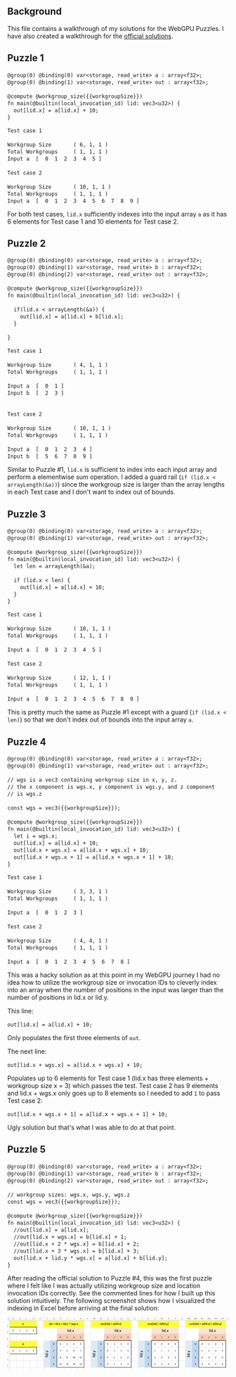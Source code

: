 ## Background

This file contains a walkthrough of my solutions for the WebGPU Puzzles. I have also created a walkthrough for the [official solutions]().

## Puzzle 1

```WGSL
@group(0) @binding(0) var<storage, read_write> a : array<f32>;
@group(0) @binding(1) var<storage, read_write> out : array<f32>;

@compute @workgroup_size({{workgroupSize}})
fn main(@builtin(local_invocation_id) lid: vec3<u32>) {
  out[lid.x] = a[lid.x] + 10;
}
```

```
Test case 1

Workgroup Size       ( 6, 1, 1 )
Total Workgroups     ( 1, 1, 1 )
Input a  [  0  1  2  3  4  5 ]

Test case 2

Workgroup Size       ( 10, 1, 1 )
Total Workgroups     ( 1, 1, 1 )
Input a  [  0  1  2  3  4  5  6  7  8  9 ]
```

For both test cases, `lid.x` sufficiently indexes into the input array `a` as it has 6 elements for Test case 1 and 10 elements for Test case 2.

## Puzzle 2

```WGSL
@group(0) @binding(0) var<storage, read_write> a : array<f32>;
@group(0) @binding(1) var<storage, read_write> b : array<f32>;
@group(0) @binding(2) var<storage, read_write> out : array<f32>;

@compute @workgroup_size({{workgroupSize}})
fn main(@builtin(local_invocation_id) lid: vec3<u32>) {

  if(lid.x < arrayLength(&a)) {
    out[lid.x] = a[lid.x] + b[lid.x]; 
  }
  
}
```

```
Test case 1

Workgroup Size       ( 4, 1, 1 )
Total Workgroups     ( 1, 1, 1 )

Input a  [  0  1 ]
Input b  [  2  3 ]


Test case 2

Workgroup Size       ( 10, 1, 1 )
Total Workgroups     ( 1, 1, 1 )

Input a  [  0  1  2  3  4 ]
Input b  [  5  6  7  8  9 ]
```

Similar to Puzzle #1, `lid.x` is sufficient to index into each input array and perform a elementwise sum operation. I added a guard rail (`if (lid.x < arrayLength(&a))`) since the workgroup size is larger than the array lengths in each Test case and I don't want to index out of bounds.

## Puzzle 3

```WGSL
@group(0) @binding(0) var<storage, read_write> a : array<f32>;
@group(0) @binding(1) var<storage, read_write> out : array<f32>;

@compute @workgroup_size({{workgroupSize}})
fn main(@builtin(local_invocation_id) lid: vec3<u32>) {
  let len = arrayLength(&a);
  
  if (lid.x < len) {
    out[lid.x] = a[lid.x] + 10;
  }
}
```

```
Test case 1

Workgroup Size       ( 10, 1, 1 )
Total Workgroups     ( 1, 1, 1 )

Input a  [  0  1  2  3  4  5 ]

Test case 2

Workgroup Size       ( 12, 1, 1 )
Total Workgroups     ( 1, 1, 1 )

Input a  [  0  1  2  3  4  5  6  7  8  9 ]
```

This is pretty much the same as Puzzle #1 except with a guard (`if (lid.x < len)`) so that we don't index out of bounds into the input array `a`.

## Puzzle 4

```WGSL
@group(0) @binding(0) var<storage, read_write> a : array<f32>;
@group(0) @binding(1) var<storage, read_write> out : array<f32>;

// wgs is a vec3 containing workgroup size in x, y, z.
// the x component is wgs.x, y component is wgs.y, and z component
// is wgs.z

const wgs = vec3({{workgroupSize}});

@compute @workgroup_size({{workgroupSize}})
fn main(@builtin(local_invocation_id) lid: vec3<u32>) {
  let i = wgs.x; 
  out[lid.x] = a[lid.x] + 10;
  out[lid.x + wgs.x] = a[lid.x + wgs.x] + 10;
  out[lid.x + wgs.x + 1] = a[lid.x + wgs.x + 1] + 10;
}
```

```
Test case 1

Workgroup Size       ( 3, 3, 1 )
Total Workgroups     ( 1, 1, 1 )

Input a  [  0  1  2  3 ]

Test case 2

Workgroup Size       ( 4, 4, 1 )
Total Workgroups     ( 1, 1, 1 )

Input a  [  0  1  2  3  4  5  6  7  8 ]
```

This was a hacky solution as at this point in my WebGPU journey I had no idea how to utilize the workgroup size or invocation IDs to cleverly index into an array when the number of positions in the input was larger than the number of positions in lid.x or lid.y.

This line:

```WGSL
out[lid.x] = a[lid.x] + 10;
```

Only populates the first three elements of `out`.

The next line:

```WGSL
out[lid.x + wgs.x] = a[lid.x + wgs.x] + 10;
```

Populates up to 6 elements for Test case 1 (lid.x has three elements + workgroup size x = 3) which passes the test. Test case 2 has 9 elements and lid.x + wgs.x only goes up to 8 elements so I needed to add `1` to pass Test case 2:

```WGSL
out[lid.x + wgs.x + 1] = a[lid.x + wgs.x + 1] + 10;
```

Ugly solution but that's what I was able to do at that point.

## Puzzle 5

```WGSL
@group(0) @binding(0) var<storage, read_write> a : array<f32>;
@group(0) @binding(1) var<storage, read_write> b : array<f32>;
@group(0) @binding(2) var<storage, read_write> out : array<f32>;

// workgroup sizes: wgs.x, wgs.y, wgs.z 
const wgs = vec3({{workgroupSize}});

@compute @workgroup_size({{workgroupSize}})
fn main(@builtin(local_invocation_id) lid: vec3<u32>) {
  //out[lid.x] = a[lid.x];
  //out[lid.x + wgs.x] = b[lid.x] + 1;
  //out[lid.x + 2 * wgs.x] = b[lid.x] + 2;
  //out[lid.x + 3 * wgs.x] = b[lid.x] + 3;
  out[lid.x + lid.y * wgs.x] = a[lid.x] + b[lid.y];
}
```

After reading the official solution to Puzzle #4, this was the first puzzle where I felt like I was actually utilizing workgroup size and location invocation IDs correctly. See the commented lines for how I built up this solution intuitively. The following screenshot shows how I visualized the indexing in Excel before arriving at the final solution:

![](screenshots/my_solution_puzzle_5.jpeg)